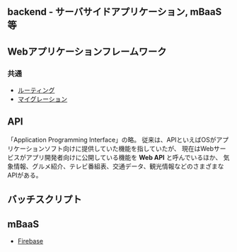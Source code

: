 backend - サーバサイドアプリケーション, mBaaS等
--
## Webアプリケーションフレームワーク
### 共通
- [ルーティング](routing.md)
- [マイグレーション](migration.md)


## API
「Application Programming Interface」の略。
従来は、APIといえばOSがアプリケーションソフト向けに提供していた機能を指していたが、
現在はWebサービスがアプリ開発者向けに公開している機能を **Web API** と呼んでいるほか、
気象情報、グルメ紹介、テレビ番組表、交通データ、観光情報などのさまざまなAPIがある。

## バッチスクリプト

## mBaaS
- [Firebase](firebase/README.md)
